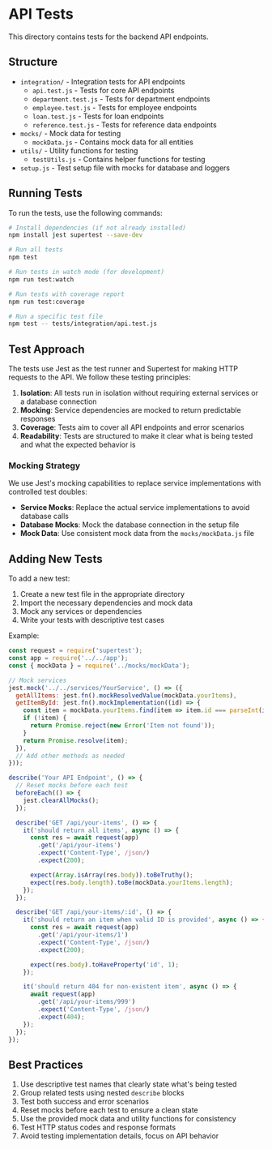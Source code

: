 # API Tests

This directory contains tests for the backend API endpoints.

## Structure

- `integration/` - Integration tests for API endpoints
  - `api.test.js` - Tests for core API endpoints
  - `department.test.js` - Tests for department endpoints
  - `employee.test.js` - Tests for employee endpoints
  - `loan.test.js` - Tests for loan endpoints
  - `reference.test.js` - Tests for reference data endpoints
- `mocks/` - Mock data for testing
  - `mockData.js` - Contains mock data for all entities
- `utils/` - Utility functions for testing
  - `testUtils.js` - Contains helper functions for testing
- `setup.js` - Test setup file with mocks for database and loggers

## Running Tests

To run the tests, use the following commands:

```bash
# Install dependencies (if not already installed)
npm install jest supertest --save-dev

# Run all tests
npm test

# Run tests in watch mode (for development)
npm run test:watch

# Run tests with coverage report
npm run test:coverage

# Run a specific test file
npm test -- tests/integration/api.test.js
```

## Test Approach

The tests use Jest as the test runner and Supertest for making HTTP requests to the API. We follow these testing principles:

1. **Isolation**: All tests run in isolation without requiring external services or a database connection
2. **Mocking**: Service dependencies are mocked to return predictable responses
3. **Coverage**: Tests aim to cover all API endpoints and error scenarios
4. **Readability**: Tests are structured to make it clear what is being tested and what the expected behavior is

### Mocking Strategy

We use Jest's mocking capabilities to replace service implementations with controlled test doubles:

- **Service Mocks**: Replace the actual service implementations to avoid database calls
- **Database Mocks**: Mock the database connection in the setup file
- **Mock Data**: Use consistent mock data from the `mocks/mockData.js` file

## Adding New Tests

To add a new test:

1. Create a new test file in the appropriate directory
2. Import the necessary dependencies and mock data
3. Mock any services or dependencies
4. Write your tests with descriptive test cases

Example:

```javascript
const request = require('supertest');
const app = require('../../app');
const { mockData } = require('../mocks/mockData');

// Mock services
jest.mock('../../services/YourService', () => ({
  getAllItems: jest.fn().mockResolvedValue(mockData.yourItems),
  getItemById: jest.fn().mockImplementation((id) => {
    const item = mockData.yourItems.find(item => item.id === parseInt(id));
    if (!item) {
      return Promise.reject(new Error('Item not found'));
    }
    return Promise.resolve(item);
  }),
  // Add other methods as needed
}));

describe('Your API Endpoint', () => {
  // Reset mocks before each test
  beforeEach(() => {
    jest.clearAllMocks();
  });

  describe('GET /api/your-items', () => {
    it('should return all items', async () => {
      const res = await request(app)
        .get('/api/your-items')
        .expect('Content-Type', /json/)
        .expect(200);

      expect(Array.isArray(res.body)).toBeTruthy();
      expect(res.body.length).toBe(mockData.yourItems.length);
    });
  });

  describe('GET /api/your-items/:id', () => {
    it('should return an item when valid ID is provided', async () => {
      const res = await request(app)
        .get('/api/your-items/1')
        .expect('Content-Type', /json/)
        .expect(200);

      expect(res.body).toHaveProperty('id', 1);
    });

    it('should return 404 for non-existent item', async () => {
      await request(app)
        .get('/api/your-items/999')
        .expect('Content-Type', /json/)
        .expect(404);
    });
  });
});
```

## Best Practices

1. Use descriptive test names that clearly state what's being tested
2. Group related tests using nested `describe` blocks
3. Test both success and error scenarios
4. Reset mocks before each test to ensure a clean state
5. Use the provided mock data and utility functions for consistency
6. Test HTTP status codes and response formats
7. Avoid testing implementation details, focus on API behavior